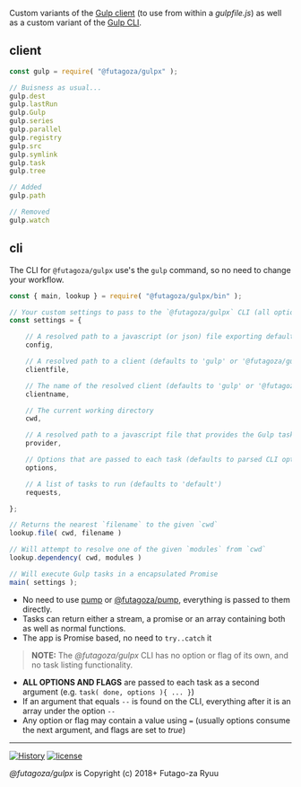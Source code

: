 Custom variants of the [Gulp client](https://www.npmjs.com/package/gulp) (to use from within a _gulpfile.js_) as well as a custom variant of the [Gulp CLI](https://www.npmjs.com/package/gulp-cli).

## client

```js
const gulp = require( "@futagoza/gulpx" );

// Buisness as usual...
gulp.dest
gulp.lastRun
gulp.Gulp
gulp.series
gulp.parallel
gulp.registry
gulp.src
gulp.symlink
gulp.task
gulp.tree

// Added
gulp.path

// Removed
gulp.watch
```

## cli

The CLI for `@futagoza/gulpx` use's the `gulp` command, so no need to change your workflow.

```js
const { main, lookup } = require( "@futagoza/gulpx/bin" );

// Your custom settings to pass to the `@futagoza/gulpx` CLI (all optional)
const settings = {

    // A resolved path to a javascript (or json) file exporting default settings
    config,

    // A resolved path to a client (defaults to 'gulp' or '@futagoza/gulpx')
    clientfile,

    // The name of the resolved client (defaults to 'gulp' or '@futagoza/gulpx')
    clientname,

    // The current working directory
    cwd,

    // A resolved path to a javascript file that provides the Gulp tasks (defaults to 'gulpfile.js')
    provider,

    // Options that are passed to each task (defaults to parsed CLI options and flags)
    options,

    // A list of tasks to run (defaults to 'default')
    requests,

};

// Returns the nearest `filename` to the given `cwd`
lookup.file( cwd, filename )

// Will attempt to resolve one of the given `modules` from `cwd`
lookup.dependency( cwd, modules )

// Will execute Gulp tasks in a encapsulated Promise
main( settings );
```

* No need to use [pump](https://www.npmjs.com/package/pump) or [@futagoza/pump](https://www.npmjs.com/package/@futagoza/pump), everything is passed to them directly.
* Tasks can return either a stream, a promise or an array containing both as well as normal functions.
* The app is Promise based, no need to `try..catch` it

> __NOTE:__ The _@futagoza/gulpx_ CLI has no option or flag of its own, and no task listing functionality.

* __ALL OPTIONS AND FLAGS__ are passed to each task as a second argument (e.g. `task( done, options ){ ... }`)
* If an argument that equals `--` is found on the CLI, everything after it is an array under the option `--`
* Any option or flag may contain a value using `=` (usually options consume the next argument, and flags are set to _true_)

-----

[![History](https://img.shields.io/badge/github.com/futagoza/gulp-changelog-yellow.svg)](https://github.com/futagoza/gulp/blob/master/CHANGELOG.md)
[![license](https://img.shields.io/badge/license-mit-blue.svg)](https://opensource.org/licenses/MIT)

_@futagoza/gulpx_ is Copyright (c) 2018+ Futago-za Ryuu
